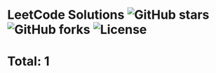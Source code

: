 # LeetCode Solutions ![GitHub stars](https://img.shields.io/github/stars/BUBLET/leetcode-solutions) ![GitHub forks](https://img.shields.io/github/forks/BUBLET/leetcode-solutions) ![License](https://img.shields.io/github/license/BUBLET/leetcode-solutions)
# Total: 1
